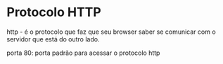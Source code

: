 # Protocolo HTTP 

http - é o protocolo que faz que seu browser saber se comunicar com o servidor que está do outro lado.

porta 80: porta padrão para acessar o protocolo http

